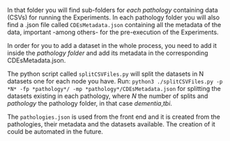 In that folder you will find sub-folders for *each pathology* containing data (CSVs) for running the Experiments. In each pathology folder you will also find a .json file called
```CDEsMetadata.json``` containing all the metadata of the data, important -among others- for the pre-execution of the Experiments. 

In order for you to add a dataset in the whole process, you need to add it inside the *pathology folder* and add its metadata in the corresponding CDEsMetadata.json.

The python script called ```splitCSVFiles.py``` will split the datasets in N datasets one for each node you have. Run:
```python3 ./splitCSVFiles.py -p *N* -fp *pathology*/ -mp *pathology*/CDEsMetadata.json``` for splitting the datasets existing in each pathology, where *N* the number of splits and *pathology* the pathology folder, in that case *dementia*,*tbi*.

The ```pathologies.json``` is used from the front end and it is created from the pathologies, their metadata and the datasets available.
The creation of it could be automated in the future.
